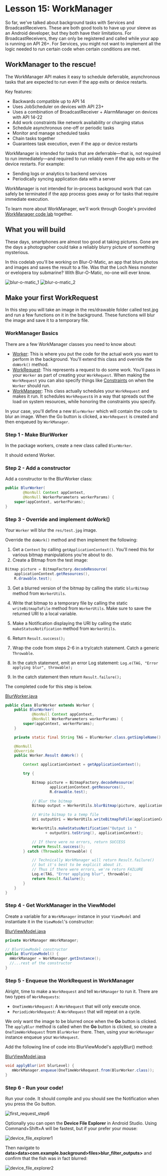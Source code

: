 # Lesson 15: WorkManager

So far, we've talked about background tasks with Services and BroadcastReceivers. These are both
good tools to have up your sleeve as an Android developer, but they both have their limitations. For
BroadcastReceivers, they can only be registered and called while your app is running on API 26+. For
Services, you might not want to implement all the logic needed to run certain code when certain 
conditions are met. 

## WorkManager to the rescue!

The WorkManager API makes it easy to schedule deferrable, asynchronous tasks that are expected to 
run even if the app exits or device restarts.

Key features:

 * Backwards compatible up to API 14
 * Uses JobScheduler on devices with API 23+
 * Uses a combination of BroadcastReceiver + AlarmManager on devices with API 14-22
 * Add work constraints like network availability or charging status
 * Schedule asynchronous one-off or periodic tasks
 * Monitor and manage scheduled tasks
 * Chain tasks together
 * Guarantees task execution, even if the app or device restarts

WorkManager is intended for tasks that are deferrable—that is, not required to run immediately—and 
required to run reliably even if the app exits or the device restarts. For example:

 * Sending logs or analytics to backend services
 * Periodically syncing application data with a server
 
WorkManager is not intended for in-process background work that can safely be terminated if the app 
process goes away or for tasks that require immediate execution.

To learn more about WorkManager, we'll work through Google's provided 
[WorkManager code lab][codelab] together.

## What you will build

These days, smartphones are almost too good at taking pictures. Gone are the days a photographer 
could take a reliably blurry picture of something mysterious.

In this codelab you'll be working on Blur-O-Matic, an app that blurs photos and images and saves the
result to a file. Was that the Loch Ness monster or evelopera toy submarine? With Blur-O-Matic, 
no-one will ever know.

![blur-o-matic_1] ![blur-o-matic_2]

## Make your first WorkRequest
In this step you will take an image in the res/drawable folder called test.jpg and run a few 
functions on it in the background. These functions will blur the image and save it to a temporary 
file.

### WorkManager Basics
There are a few WorkManager classes you need to know about:

 * [Worker]: This is where you put the code for the actual work you want to perform in the background.
   You'll extend this class and override the `doWork()` method.
 * [WorkRequest]: This represents a request to do some work. You'll pass in your `Worker` as part of 
   creating your `WorkRequest`. When making the `WorkRequest` you can also specify things like 
   [Constraints] on when the `Worker` should run.
 * [WorkManager]: This class actually schedules your `WorkRequest` and makes it run. It schedules 
   `WorkRequest`s in a way that spreads out the load on system resources, while honoring the 
   constraints you specify.
   
In your case, you'll define a new `BlurWorker` which will contain the code to blur an image. When the 
Go button is clicked, a `WorkRequest` is created and then enqueued by `WorkManager`.

### Step 1 - Make BlurWorker
In the package workers, create a new class called `BlurWorker`.

It should extend Worker.

### Step 2 - Add a constructor
Add a constructor to the BlurWorker class:

```java
public BlurWorker(
        @NonNull Context appContext,
        @NonNull WorkerParameters workerParams) {
    super(appContext, workerParams);
}
```

### Step 3 - Override and implement doWork()
Your `Worker` will blur the `res/test.jpg` image.

Override the `doWork()` method and then implement the following:

1. Get a `Context` by calling `getApplicationContext()`. You'll need this for various bitmap 
   manipulations you're about to do.
2. Create a Bitmap from the test image:

```java
Bitmap picture = BitmapFactory.decodeResource(
    applicationContext.getResources(),
    R.drawable.test);
```
3. Get a blurred version of the bitmap by calling the static `blurBitmap` method from `WorkerUtils`.

4. Write that bitmap to a temporary file by calling the static `writeBitmapToFile` method from 
   `WorkerUtils`. Make sure to save the returned URI to a local variable.
   
5. Make a Notification displaying the URI by calling the static `makeStatusNotification` method from
   `WorkerUtils`.
   
6. Return `Result.success();`

7. Wrap the code from steps 2-6 in a try/catch statement. Catch a generic `Throwable`.

8. In the catch statement, emit an error Log statement: `Log.e(TAG, "Error applying blur", throwable);`

9. In the catch statement then return `Result.failure();`

The completed code for this step is below.

[BlurWorker.java]
```java
public class BlurWorker extends Worker {
    public BlurWorker(
            @NonNull Context appContext,
            @NonNull WorkerParameters workerParams) {
        super(appContext, workerParams);
    }

    private static final String TAG = BlurWorker.class.getSimpleName();

    @NonNull
    @Override
    public Worker.Result doWork() {

        Context applicationContext = getApplicationContext();

        try {

            Bitmap picture = BitmapFactory.decodeResource(
                    applicationContext.getResources(),
                    R.drawable.test);
        
            // Blur the bitmap
            Bitmap output = WorkerUtils.blurBitmap(picture, applicationContext);

            // Write bitmap to a temp file
            Uri outputUri = WorkerUtils.writeBitmapToFile(applicationContext, output);

            WorkerUtils.makeStatusNotification("Output is "
                  + outputUri.toString(), applicationContext);

            // If there were no errors, return SUCCESS
            return Result.success();
        } catch (Throwable throwable) {

            // Technically WorkManager will return Result.failure()
            // but it's best to be explicit about it.
            // Thus if there were errors, we're return FAILURE
            Log.e(TAG, "Error applying blur", throwable);
            return Result.failure();
        }
    }
}
```

### Step 4 - Get WorkManager in the ViewModel
Create a variable for a `WorkManager` instance in your `ViewModel` and instantiate it in the 
`ViewModel`'s constructor:

[BlurViewModel.java]
```java
private WorkManager mWorkManager;

// BlurViewModel constructor
public BlurViewModel() {
  mWorkManager = WorkManager.getInstance();
  //...rest of the constructor
}
```

### Step 5 - Enqueue the WorkRequest in WorkManager
Alright, time to make a `WorkRequest` and tell `WorkManager` to run it. There are two types of 
`WorkRequests`:

 * `OneTimeWorkRequest`: A `WorkRequest` that will only execute once.
 * `PeriodicWorkRequest`: A `WorkRequest` that will repeat on a cycle.

We only want the image to be blurred once when the **Go** button is clicked. The `applyBlur` method 
is called when the **Go** button is clicked, so create a `OneTimeWorkRequest` from `BlurWorker` 
there. Then, using your `WorkManager` instance enqueue your `WorkRequest`.

Add the following line of code into BlurViewModel's applyBlur() method:

[BlurViewModel.java]
```java
void applyBlur(int blurLevel) {
   mWorkManager.enqueue(OneTimeWorkRequest.from(BlurWorker.class));
}
```

### Step 6 - Run your code!
Run your code. It should compile and you should see the Notification when you press the Go button.

![first_request_step6]

Optionally you can open the **Device File Explorer** in Android Studio. Using Command+Shift+A will 
be fastest, but if your prefer your mouse:

![device_file_explorer1]

Then navigate to **data>data>com.example.background>files>blur_filter_outputs><URI>** and confirm 
that the fish was in fact blurred:

![device_file_explorer2]

[codelab]: https://codelabs.developers.google.com/codelabs/android-workmanager/#0
[blur-o-matic_1]: blur-o-matic_1.png "Background Work with WorkManager" 
[blur-o-matic_2]: blur-o-matic_2.png "Background Work with WorkManager"
[Worker]: https://developer.android.com/reference/androidx/work/Worker.html
[WorkRequest]: https://developer.android.com/reference/androidx/work/WorkRequest.html
[WorkManager]: https://developer.android.com/reference/androidx/work/WorkManager.html
[Constraints]: https://developer.android.com/reference/androidx/work/Constraints.html
[BlurWorker.java]: src/main/java/com/example/background/workers/BlurWorker.java
[BlurViewModel.java]: src/main/java/com/example/background/BlurViewModel.java
[first_request_step6]: first_request_step6.png "Step 6 Result"
[device_file_explorer1]: device_file_explorer1.png "Locating Device File Explorer"
[device_file_explorer2]: device_file_explorer2.png "Confirm blurred fish"
